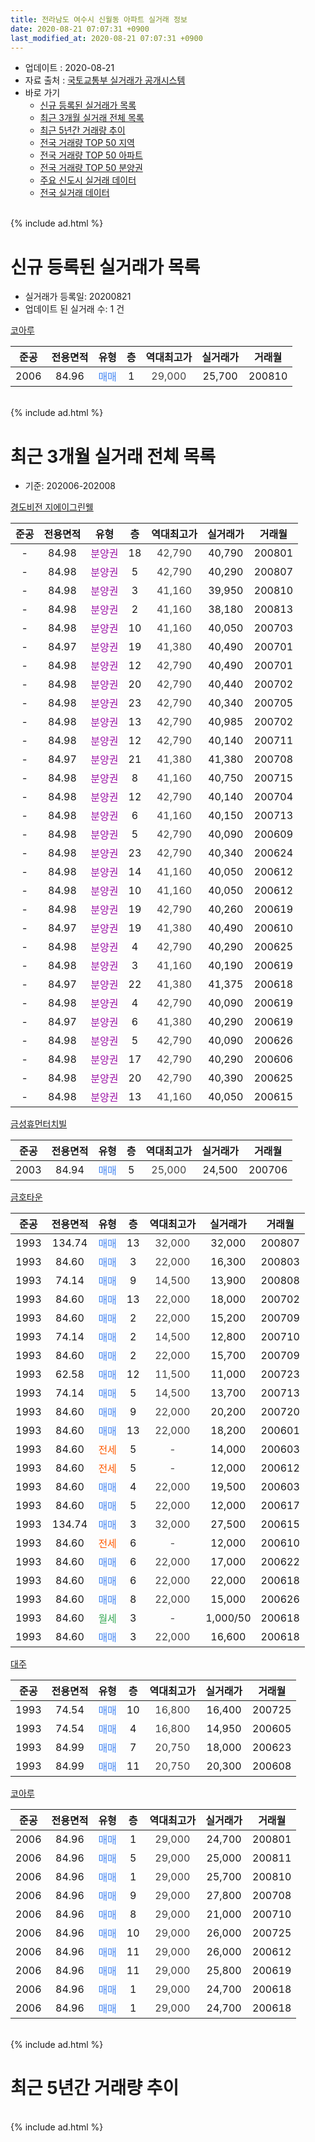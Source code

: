 ```yaml
---
title: 전라남도 여수시 신월동 아파트 실거래 정보
date: 2020-08-21 07:07:31 +0900
last_modified_at: 2020-08-21 07:07:31 +0900
---
```


* 업데이트 : 2020-08-21
* 자료 출처 : [국토교통부 실거래가 공개시스템](http://rt.molit.go.kr)
* 바로 가기
    * [신규 등록된 실거래가 목록](#신규-등록된-실거래가-목록)
    * [최근 3개월 실거래 전체 목록](#최근-3개월-실거래-전체-목록)
    * [최근 5년간 거래량 추이](#최근-5년간-거래량-추이)
    * [전국 거래량 TOP 50 지역](https://inasie.github.io/apt-trade-info/최근-3개월-전국에서-가장-거래가-많이-발생한-지역)
    * [전국 거래량 TOP 50 아파트](https://inasie.github.io/apt-trade-info/최근-3개월-전국에서-가장-거래가-많이-발생한-아파트)
    * [전국 거래량 TOP 50 분양권](https://inasie.github.io/apt-trade-info/최근-3개월-전국에서-가장-거래가-많이-발생한-분양권)
    * [주요 신도시 실거래 데이터](https://inasie.github.io/apt-trade-info/주요-신도시)
    * [전국 실거래 데이터](https://inasie.github.io/apt-trade-info/전국)
<br>
{% include ad.html %}
<br>

# 신규 등록된 실거래가 목록
* 실거래가 등록일: 20200821
* 업데이트 된 실거래 수: 1 건


[코아루](https://search.naver.com/search.naver?query=%EC%A0%84%EB%9D%BC%EB%82%A8%EB%8F%84+%EC%97%AC%EC%88%98%EC%8B%9C+%EC%8B%A0%EC%9B%94%EB%8F%99+%EC%BD%94%EC%95%84%EB%A3%A8)

|준공|전용면적|유형|층|역대최고가|실거래가|거래월|
|:---:|:---:|:---:|:---:|:---:|:---:|:---:|
|2006|84.96|<span style="color:#4285f3">매매</span>|1|<span style="color:#444444">29,000</span>|25,700|200810|


<br>
{% include ad.html %}
<br>

# 최근 3개월 실거래 전체 목록
* 기준: 202006-202008


[경도비전 지에이그린웰](https://search.naver.com/search.naver?query=%EC%A0%84%EB%9D%BC%EB%82%A8%EB%8F%84+%EC%97%AC%EC%88%98%EC%8B%9C+%EC%8B%A0%EC%9B%94%EB%8F%99+%EA%B2%BD%EB%8F%84%EB%B9%84%EC%A0%84+%EC%A7%80%EC%97%90%EC%9D%B4%EA%B7%B8%EB%A6%B0%EC%9B%B0)

|준공|전용면적|유형|층|역대최고가|실거래가|거래월|
|:---:|:---:|:---:|:---:|:---:|:---:|:---:|
|-|84.98|<span style="color:#9C11A5">분양권</span>|18|<span style="color:#444444">42,790</span>|40,790|200801|
|-|84.98|<span style="color:#9C11A5">분양권</span>|5|<span style="color:#444444">42,790</span>|40,290|200807|
|-|84.98|<span style="color:#9C11A5">분양권</span>|3|<span style="color:#444444">41,160</span>|39,950|200810|
|-|84.98|<span style="color:#9C11A5">분양권</span>|2|<span style="color:#444444">41,160</span>|38,180|200813|
|-|84.98|<span style="color:#9C11A5">분양권</span>|10|<span style="color:#444444">41,160</span>|40,050|200703|
|-|84.97|<span style="color:#9C11A5">분양권</span>|19|<span style="color:#444444">41,380</span>|40,490|200701|
|-|84.98|<span style="color:#9C11A5">분양권</span>|12|<span style="color:#444444">42,790</span>|40,490|200701|
|-|84.98|<span style="color:#9C11A5">분양권</span>|20|<span style="color:#444444">42,790</span>|40,440|200702|
|-|84.98|<span style="color:#9C11A5">분양권</span>|23|<span style="color:#444444">42,790</span>|40,340|200705|
|-|84.98|<span style="color:#9C11A5">분양권</span>|13|<span style="color:#444444">42,790</span>|40,985|200702|
|-|84.98|<span style="color:#9C11A5">분양권</span>|12|<span style="color:#444444">42,790</span>|40,140|200711|
|-|84.97|<span style="color:#9C11A5">분양권</span>|21|<span style="color:#444444">41,380</span>|41,380|200708|
|-|84.98|<span style="color:#9C11A5">분양권</span>|8|<span style="color:#444444">41,160</span>|40,750|200715|
|-|84.98|<span style="color:#9C11A5">분양권</span>|12|<span style="color:#444444">42,790</span>|40,140|200704|
|-|84.98|<span style="color:#9C11A5">분양권</span>|6|<span style="color:#444444">41,160</span>|40,150|200713|
|-|84.98|<span style="color:#9C11A5">분양권</span>|5|<span style="color:#444444">42,790</span>|40,090|200609|
|-|84.98|<span style="color:#9C11A5">분양권</span>|23|<span style="color:#444444">42,790</span>|40,340|200624|
|-|84.98|<span style="color:#9C11A5">분양권</span>|14|<span style="color:#444444">41,160</span>|40,050|200612|
|-|84.98|<span style="color:#9C11A5">분양권</span>|10|<span style="color:#444444">41,160</span>|40,050|200612|
|-|84.98|<span style="color:#9C11A5">분양권</span>|19|<span style="color:#444444">42,790</span>|40,260|200619|
|-|84.97|<span style="color:#9C11A5">분양권</span>|19|<span style="color:#444444">41,380</span>|40,490|200610|
|-|84.98|<span style="color:#9C11A5">분양권</span>|4|<span style="color:#444444">42,790</span>|40,290|200625|
|-|84.98|<span style="color:#9C11A5">분양권</span>|3|<span style="color:#444444">41,160</span>|40,190|200619|
|-|84.97|<span style="color:#9C11A5">분양권</span>|22|<span style="color:#444444">41,380</span>|41,375|200618|
|-|84.98|<span style="color:#9C11A5">분양권</span>|4|<span style="color:#444444">42,790</span>|40,090|200619|
|-|84.97|<span style="color:#9C11A5">분양권</span>|6|<span style="color:#444444">41,380</span>|40,290|200619|
|-|84.98|<span style="color:#9C11A5">분양권</span>|5|<span style="color:#444444">42,790</span>|40,090|200626|
|-|84.98|<span style="color:#9C11A5">분양권</span>|17|<span style="color:#444444">42,790</span>|40,290|200606|
|-|84.98|<span style="color:#9C11A5">분양권</span>|20|<span style="color:#444444">42,790</span>|40,390|200625|
|-|84.98|<span style="color:#9C11A5">분양권</span>|13|<span style="color:#444444">41,160</span>|40,050|200615|

[금성휴먼터치빌](https://search.naver.com/search.naver?query=%EC%A0%84%EB%9D%BC%EB%82%A8%EB%8F%84+%EC%97%AC%EC%88%98%EC%8B%9C+%EC%8B%A0%EC%9B%94%EB%8F%99+%EA%B8%88%EC%84%B1%ED%9C%B4%EB%A8%BC%ED%84%B0%EC%B9%98%EB%B9%8C)

|준공|전용면적|유형|층|역대최고가|실거래가|거래월|
|:---:|:---:|:---:|:---:|:---:|:---:|:---:|
|2003|84.94|<span style="color:#4285f3">매매</span>|5|<span style="color:#444444">25,000</span>|24,500|200706|

[금호타운](https://search.naver.com/search.naver?query=%EC%A0%84%EB%9D%BC%EB%82%A8%EB%8F%84+%EC%97%AC%EC%88%98%EC%8B%9C+%EC%8B%A0%EC%9B%94%EB%8F%99+%EA%B8%88%ED%98%B8%ED%83%80%EC%9A%B4)

|준공|전용면적|유형|층|역대최고가|실거래가|거래월|
|:---:|:---:|:---:|:---:|:---:|:---:|:---:|
|1993|134.74|<span style="color:#4285f3">매매</span>|13|<span style="color:#444444">32,000</span>|32,000|200807|
|1993|84.60|<span style="color:#4285f3">매매</span>|3|<span style="color:#444444">22,000</span>|16,300|200803|
|1993|74.14|<span style="color:#4285f3">매매</span>|9|<span style="color:#444444">14,500</span>|13,900|200808|
|1993|84.60|<span style="color:#4285f3">매매</span>|13|<span style="color:#444444">22,000</span>|18,000|200702|
|1993|84.60|<span style="color:#4285f3">매매</span>|2|<span style="color:#444444">22,000</span>|15,200|200709|
|1993|74.14|<span style="color:#4285f3">매매</span>|2|<span style="color:#444444">14,500</span>|12,800|200710|
|1993|84.60|<span style="color:#4285f3">매매</span>|2|<span style="color:#444444">22,000</span>|15,700|200709|
|1993|62.58|<span style="color:#4285f3">매매</span>|12|<span style="color:#444444">11,500</span>|11,000|200723|
|1993|74.14|<span style="color:#4285f3">매매</span>|5|<span style="color:#444444">14,500</span>|13,700|200713|
|1993|84.60|<span style="color:#4285f3">매매</span>|9|<span style="color:#444444">22,000</span>|20,200|200720|
|1993|84.60|<span style="color:#4285f3">매매</span>|13|<span style="color:#444444">22,000</span>|18,200|200601|
|1993|84.60|<span style="color:#ff5a00">전세</span>|5|<span style="color:#444444">-</span>|14,000|200603|
|1993|84.60|<span style="color:#ff5a00">전세</span>|5|<span style="color:#444444">-</span>|12,000|200612|
|1993|84.60|<span style="color:#4285f3">매매</span>|4|<span style="color:#444444">22,000</span>|19,500|200603|
|1993|84.60|<span style="color:#4285f3">매매</span>|5|<span style="color:#444444">22,000</span>|12,000|200617|
|1993|134.74|<span style="color:#4285f3">매매</span>|3|<span style="color:#444444">32,000</span>|27,500|200615|
|1993|84.60|<span style="color:#ff5a00">전세</span>|6|<span style="color:#444444">-</span>|12,000|200610|
|1993|84.60|<span style="color:#4285f3">매매</span>|6|<span style="color:#444444">22,000</span>|17,000|200622|
|1993|84.60|<span style="color:#4285f3">매매</span>|6|<span style="color:#444444">22,000</span>|22,000|200618|
|1993|84.60|<span style="color:#4285f3">매매</span>|8|<span style="color:#444444">22,000</span>|15,000|200626|
|1993|84.60|<span style="color:#34a853">월세</span>|3|<span style="color:#444444">-</span>|1,000/50|200618|
|1993|84.60|<span style="color:#4285f3">매매</span>|3|<span style="color:#444444">22,000</span>|16,600|200618|


<script async src="//pagead2.googlesyndication.com/pagead/js/adsbygoogle.js"></script>
<!-- 기본 -->
<ins class="adsbygoogle"
     style="display:block"
     data-ad-client="ca-pub-2446590836940007"
     data-ad-slot="1659523306"
     data-ad-format="auto"
     data-full-width-responsive="true"></ins>
<script>
(adsbygoogle = window.adsbygoogle || []).push({});
</script>


[대주](https://search.naver.com/search.naver?query=%EC%A0%84%EB%9D%BC%EB%82%A8%EB%8F%84+%EC%97%AC%EC%88%98%EC%8B%9C+%EC%8B%A0%EC%9B%94%EB%8F%99+%EB%8C%80%EC%A3%BC)

|준공|전용면적|유형|층|역대최고가|실거래가|거래월|
|:---:|:---:|:---:|:---:|:---:|:---:|:---:|
|1993|74.54|<span style="color:#4285f3">매매</span>|10|<span style="color:#444444">16,800</span>|16,400|200725|
|1993|74.54|<span style="color:#4285f3">매매</span>|4|<span style="color:#444444">16,800</span>|14,950|200605|
|1993|84.99|<span style="color:#4285f3">매매</span>|7|<span style="color:#444444">20,750</span>|18,000|200623|
|1993|84.99|<span style="color:#4285f3">매매</span>|11|<span style="color:#444444">20,750</span>|20,300|200608|

[코아루](https://search.naver.com/search.naver?query=%EC%A0%84%EB%9D%BC%EB%82%A8%EB%8F%84+%EC%97%AC%EC%88%98%EC%8B%9C+%EC%8B%A0%EC%9B%94%EB%8F%99+%EC%BD%94%EC%95%84%EB%A3%A8)

|준공|전용면적|유형|층|역대최고가|실거래가|거래월|
|:---:|:---:|:---:|:---:|:---:|:---:|:---:|
|2006|84.96|<span style="color:#4285f3">매매</span>|1|<span style="color:#444444">29,000</span>|24,700|200801|
|2006|84.96|<span style="color:#4285f3">매매</span>|5|<span style="color:#444444">29,000</span>|25,000|200811|
|2006|84.96|<span style="color:#4285f3">매매</span>|1|<span style="color:#444444">29,000</span>|25,700|200810|
|2006|84.96|<span style="color:#4285f3">매매</span>|9|<span style="color:#444444">29,000</span>|27,800|200708|
|2006|84.96|<span style="color:#4285f3">매매</span>|8|<span style="color:#444444">29,000</span>|21,000|200710|
|2006|84.96|<span style="color:#4285f3">매매</span>|10|<span style="color:#444444">29,000</span>|26,000|200725|
|2006|84.96|<span style="color:#4285f3">매매</span>|11|<span style="color:#444444">29,000</span>|26,000|200612|
|2006|84.96|<span style="color:#4285f3">매매</span>|11|<span style="color:#444444">29,000</span>|25,800|200619|
|2006|84.96|<span style="color:#4285f3">매매</span>|1|<span style="color:#444444">29,000</span>|24,700|200618|
|2006|84.96|<span style="color:#4285f3">매매</span>|1|<span style="color:#444444">29,000</span>|24,700|200618|


<br>
{% include ad.html %}
<br>

# 최근 5년간 거래량 추이


<div style="width:100%;">
    <canvas id="deal_progress" height="200"></canvas>
</div>

<script>
new Chart(document.getElementById("deal_progress"), {
    type: 'line',
    data: {
        labels: ['201508','201509','201510','201511','201512','201601','201602','201603','201604','201605','201606','201607','201608','201609','201610','201611','201612','201701','201702','201703','201704','201705','201706','201707','201708','201709','201710','201711','201712','201801','201802','201803','201804','201805','201806','201807','201808','201809','201810','201811','201812','201901','201902','201903','201904','201905','201906','201907','201908','201909','201910','201911','201912','202001','202002','202003','202004','202005','202006','202007','202008'],
        datasets: [{
            label: '매매',
            pointRadius: 1,
            data: [8, 12, 12, 7, 8, 16, 6, 7, 13, 8, 12, 6, 11, 8, 9, 14, 8, 6, 4, 9, 5, 9, 7, 7, 6, 9, 7, 9, 9, 13, 7, 12, 10, 10, 5, 3, 3, 9, 19, 10, 5, 11, 6, 13, 10, 11, 13, 6, 8, 12, 19, 120, 24, 12, 17, 22, 12, 26, 30, 23, 10],
            borderColor: "rgba(255, 201, 14, 1)",
            backgroundColor: "rgba(255, 201, 14, 0.5)",
            fill: false,
            lineTension: 0
        },{
            label: '전월세',
            pointRadius: 1,
            data: [4, 1, 1, 1, 5, 2, 0, 3, 0, 1, 0, 0, 1, 2, 2, 2, 1, 3, 3, 4, 1, 0, 1, 1, 2, 1, 1, 3, 1, 1, 2, 5, 3, 0, 0, 4, 1, 0, 3, 0, 6, 1, 0, 3, 2, 4, 2, 3, 2, 1, 5, 3, 7, 2, 3, 3, 4, 1, 4, 0, 0],
            borderColor: "rgba(0, 141, 185, 1)",
            backgroundColor: "rgba(0, 141, 185, 0.5)",
            fill: false,
            lineTension: 0
        }
        ]
    },
    options: {
        responsive: true,
        title: {
            display: false
        },
        tooltips: {
            mode: 'index',
            intersect: false
        },
        hover: {
            mode: 'nearest',
            intersect: true
        },
        scales: {
            xAxes: [{
                display: true,
                scaleLabel: {
                    display: true,
                    labelString: '년/월'
                }
            }],
            yAxes: [{
                display: true,
                ticks: {
                    suggestedMin: 0,
                },
                scaleLabel: {
                    display: true,
                    labelString: '실거래 수'
                }
            }]
        }
    }
});

</script>


<br>
{% include ad.html %}
<br>

